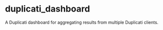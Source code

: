 # duplicati_dashboard
A Duplicati dashboard for aggregating results from multiple Duplicati clients.
